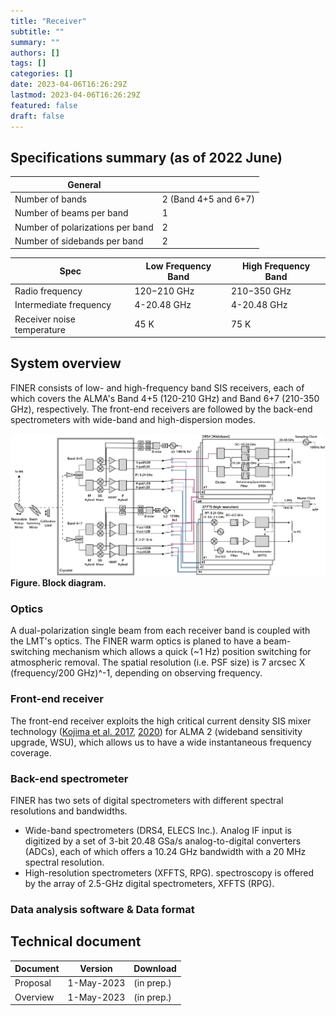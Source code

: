 ```yaml
---
title: "Receiver"
subtitle: ""
summary: ""
authors: []
tags: []
categories: []
date: 2023-04-06T16:26:29Z
lastmod: 2023-04-06T16:26:29Z
featured: false
draft: false
---
```


## Specifications summary (as of 2022 June)
| General | |
|---|---|
| Number of bands | 2 (Band 4+5 and 6+7) |
| Number of beams per band | 1 |
| Number of polarizations per band | 2 |
| Number of sidebands per band | 2 |

| Spec | Low Frequency Band | High Frequency Band |
|---|---|---|
| Radio frequency | 120−210 GHz | 210−350 GHz|
| Intermediate frequency | 4-20.48 GHz | 4-20.48 GHz |
| Receiver noise temperature | 45 K | 75 K |


## System overview
FINER consists of low- and high-frequency band SIS receivers, each of which covers the ALMA's Band 4+5 (120-210 GHz) and Band 6+7 (210-350 GHz), respectively. The front-end receivers are followed by the back-end spectrometers with wide-band and high-dispersion modes.

![blockdiagram](blockdiagram.png)
**Figure. Block diagram.**

### Optics
A dual-polarization single beam from each receiver band is coupled with the LMT's optics. The FINER warm optics is planed to have a beam-switching mechanism which allows a quick (~1 Hz) position switching for atmospheric removal. The spatial resolution (i.e. PSF size) is 7 arcsec X (frequency/200 GHz)^-1, depending on observing frequency.

### Front-end receiver
The front-end receiver exploits the high critical current density SIS mixer technology ([Kojima et al. 2017](https://ui.adsabs.harvard.edu/abs/2017ITTST...7..694K/), [2020](https://ui.adsabs.harvard.edu/abs/2020A%26A...640L...9K/)) for ALMA 2 (wideband sensitivity upgrade, WSU), which allows us to have a wide instantaneous frequency coverage.

### Back-end spectrometer
FINER has two sets of digital spectrometers with different spectral resolutions and bandwidths. 

- Wide-band spectrometers (DRS4, ELECS Inc.). Analog IF input is digitized by a set of 3-bit 20.48 GSa/s analog-to-digital converters (ADCs), each of which offers a 10.24 GHz bandwidth with a 20 MHz spectral resolution.
- High-resolution spectrometers (XFFTS, RPG). spectroscopy is offered by the array of 2.5-GHz digital spectrometers, XFFTS (RPG).

### Data analysis software & Data format

## Technical document

| Document | Version | Download |
|---|---|---|
| Proposal | 1-May-2023 | (in prep.) |
| Overview | 1-May-2023 | (in prep.) |


